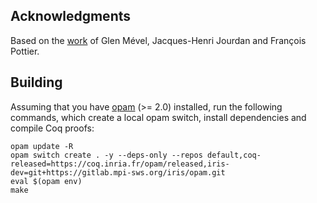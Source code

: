 ## Acknowledgments

Based on the [work](https://gitlab.inria.fr/cambium/cosmo) of Glen Mével, Jacques-Henri Jourdan and François Pottier.

## Building

Assuming that you have [opam](https://opam.ocaml.org/) (>= 2.0) installed, run the following commands, which create a local opam switch, install dependencies and compile Coq proofs:

```
opam update -R
opam switch create . -y --deps-only --repos default,coq-released=https://coq.inria.fr/opam/released,iris-dev=git+https://gitlab.mpi-sws.org/iris/opam.git
eval $(opam env)
make
```
